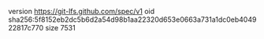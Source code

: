 version https://git-lfs.github.com/spec/v1
oid sha256:5f8152eb2dc5b6d2a54d98b1aa22320d653e0663a731a1dc0eb404922817c770
size 7531

